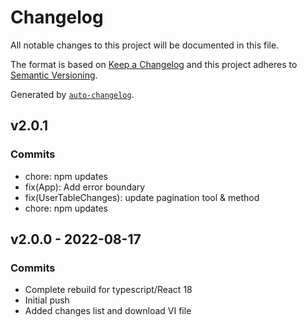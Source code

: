 # Changelog

All notable changes to this project will be documented in this file.

The format is based on [Keep a Changelog](https://keepachangelog.com/en/1.0.0/)
and this project adheres to [Semantic Versioning](https://semver.org/spec/v2.0.0.html).

Generated by [`auto-changelog`](https://github.com/CookPete/auto-changelog).

## v2.0.1

### Commits

- chore: npm updates 
- fix(App): Add error boundary 
- fix(UserTableChanges): update pagination tool & method 
- chore: npm updates 

## v2.0.0 - 2022-08-17

### Commits

- Complete rebuild for typescript/React 18 
- Initial push 
- Added changes list and download VI file 

